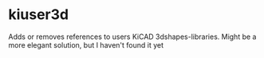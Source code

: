 # kiuser3d
Аdds or removes references to users KiCAD 3dshapes-libraries.
Might be a more elegant solution, but I haven't found it yet
